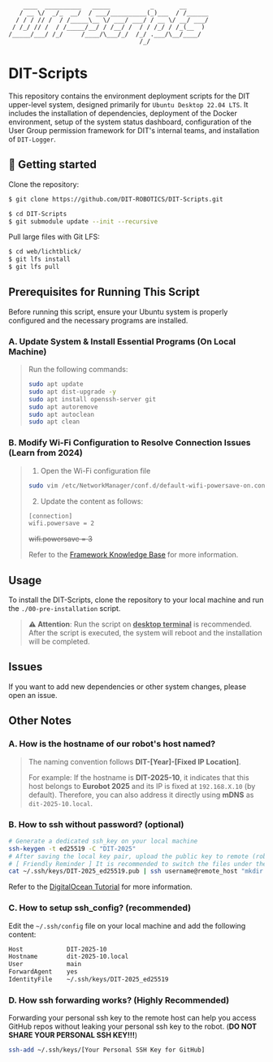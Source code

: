 
```

    ____  __________   _____           _       __      
   / __ \/  _/_  __/  / ___/__________(_)___  / /______
  / / / // /  / /_____\__ \/ ___/ ___/ / __ \/ __/ ___/
 / /_/ // /  / /_____/__/ / /__/ /  / / /_/ / /_(__  ) 
/_____/___/ /_/     /____/\___/_/  /_/ .___/\__/____/  
                                    /_/                

```

# DIT-Scripts

This repository contains the environment deployment scripts for the DIT upper-level system, designed primarily for `Ubuntu Desktop 22.04 LTS`. It includes the installation of dependencies, deployment of the Docker environment, setup of the system status dashboard, configuration of the User Group permission framework for DIT's internal teams, and installation of `DIT-Logger`.

## :rocket: Getting started

Clone the repository:

```sh
$ git clone https://github.com/DIT-ROBOTICS/DIT-Scripts.git

$ cd DIT-Scripts
$ git submodule update --init --recursive
```

Pull large files with Git LFS:

```sh
$ cd web/lichtblick/
$ git lfs install
$ git lfs pull
```

## Prerequisites for Running This Script

Before running this script, ensure your Ubuntu system is properly configured and the necessary programs are installed.

### A. Update System & Install Essential Programs (On Local Machine)

>Run the following commands:
>```bash
>sudo apt update
>sudo apt dist-upgrade -y
>sudo apt install openssh-server git
>sudo apt autoremove
>sudo apt autoclean
>sudo apt clean
>```

### B. Modify Wi-Fi Configuration to Resolve Connection Issues (Learn from 2024)

>1. Open the Wi-Fi configuration file
>```bash
>sudo vim /etc/NetworkManager/conf.d/default-wifi-powersave-on.conf
>```
>2. Update the content as follows:
>```bash
>[connection]
>wifi.powersave = 2
>```
>~~wifi.powersave = 3~~
>
>Refer to the [Framework Knowledge Base](https://knowledgebase.frame.work/zh_tw/ubuntu-wi-fi-Skmizxznj) for more information.

## Usage

To install the DIT-Scripts, clone the repository to your local machine and run the `./00-pre-installation` script.

> **⚠️ Attention**: Run the script on **<ins>desktop terminal</ins>** is recommended. After the script is executed, the system will reboot and the installation will be completed.

## Issues

If you want to add new dependencies or other system changes, please open an issue.

## Other Notes

### A. How is the hostname of our robot's host named?
>The naming convention follows **DIT-[Year]-[Fixed IP Location]**.
>
>For example: If the hostname is **DIT-2025-10**, it indicates that this host belongs to **Eurobot 2025** and its IP is fixed at `192.168.X.10` (by default). Therefore, you can also address it directly using **mDNS** as `dit-2025-10.local`.

### B. How to ssh without password? (optional)
```bash
# Generate a dedicated ssh_key on your local machine  
ssh-keygen -t ed25519 -C "DIT-2025"  
# After saving the local key pair, upload the public key to remote (robot)  
# [ Friendly Reminder ] It is recommended to switch the files under the keys folder to read-only mode for the user using chmod 400 to ensure security  
cat ~/.ssh/keys/DIT-2025_ed25519.pub | ssh username@remote_host "mkdir -p ~/.ssh && touch ~/.ssh/authorized_keys && chmod -R go= ~/.ssh && cat >> ~/.ssh/authorized_keys"
```
Refer to the [DigitalOcean Tutorial](https://www.digitalocean.com/community/tutorials/how-to-set-up-ssh-keys-on-ubuntu-20-04) for more information.

### C. How to setup ssh_config? (recommended)
Edit the `~/.ssh/config` file on your local machine and add the following content:
```bash
Host			DIT-2025-10
Hostname		dit-2025-10.local
User            main
ForwardAgent	yes
IdentityFile	~/.ssh/keys/DIT-2025_ed25519
```

### D. How ssh forwarding works? (**Highly Recommended**)
Forwarding your personal ssh key to the remote host can help you access GitHub repos without leaking your personal ssh key to the robot. (**DO NOT SHARE YOUR PERSONAL SSH KEY!!!**)
```bash
ssh-add ~/.ssh/keys/[Your Personal SSH Key for GitHub]
```
